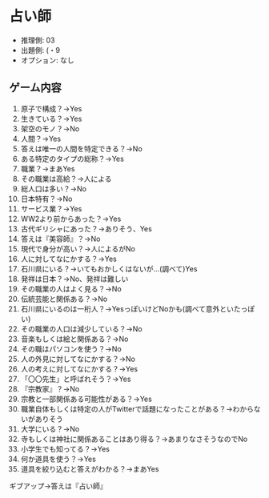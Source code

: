 # 占い師

- 推理側: 03
- 出題側: (・9
- オプション: なし

## ゲーム内容

1. 原子で構成？→Yes
2. 生きている？→Yes
3. 架空のモノ？→No
4. 人間？→Yes
5. 答えは唯一の人間を特定できる？→No
6. ある特定のタイプの総称？→Yes
7. 職業？→まあYes
8. その職業は高給？→人による
9. 総人口は多い？→No
10. 日本特有？→No
11. サービス業？→Yes
12. WW2より前からあった？→Yes
13. 古代ギリシャにあった？→ありそう、Yes
14. 答えは『美容師』？→No
15. 現代で身分が高い？→人によるがNo
16. 人に対してなにかする？→Yes
17. 石川県にいる？→いてもおかしくはないが…(調べて)Yes
18. 発祥は日本？→No、発祥は難しい
19. その職業の人はよく見る？→No
20. 伝統芸能と関係ある？→No
21. 石川県にいるのは一桁人？→YesっぽいけどNoかも(調べて意外といたっぽい)
22. その職業の人口は減少している？→No
23. 音楽もしくは絵と関係ある？→No
24. その職はパソコンを使う？→No
25. 人の外見に対してなにかする？→No
26. 人の考えに対してなにかする？→Yes
27. 「〇〇先生」と呼ばれそう？→Yes
28. 『宗教家』？→No
29. 宗教と一部関係ある可能性がある？→Yes
30. 職業自体もしくは特定の人がTwitterで話題になったことがある？→わからないがありそう
31. 大学にいる？→No
32. 寺もしくは神社に関係あることはあり得る？→あまりなさそうなのでNo
33. 小学生でも知ってる？→Yes
34. 何か道具を使う？→Yes
35. 道具を絞り込むと答えがわかる？→まあYes

ギブアップ→答えは『占い師』
